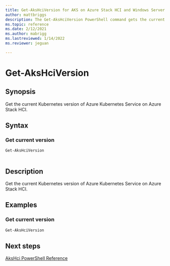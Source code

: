 ```yaml
---
title: Get-AksHciVersion for AKS on Azure Stack HCI and Windows Server
author: mattbriggs
description: The Get-AksHciVersion PowerShell command gets the current Kubernetes version of Azure Kubernetes Service on Azure Stack HCI.
ms.topic: reference
ms.date: 2/12/2021
ms.author: mabrigg 
ms.lastreviewed: 1/14/2022
ms.reviewer: jeguan

---
```


# Get-AksHciVersion

## Synopsis
Get the current Kubernetes version of Azure Kubernetes Service on Azure Stack HCI.

## Syntax

### Get current version
```powershell
Get-AksHciVersion  
                          
```

## Description
Get the current Kubernetes version of Azure Kubernetes Service on Azure Stack HCI.

## Examples

### Get current version
```powershell
Get-AksHciVersion
```
## Next steps

[AksHci PowerShell Reference](index.md)